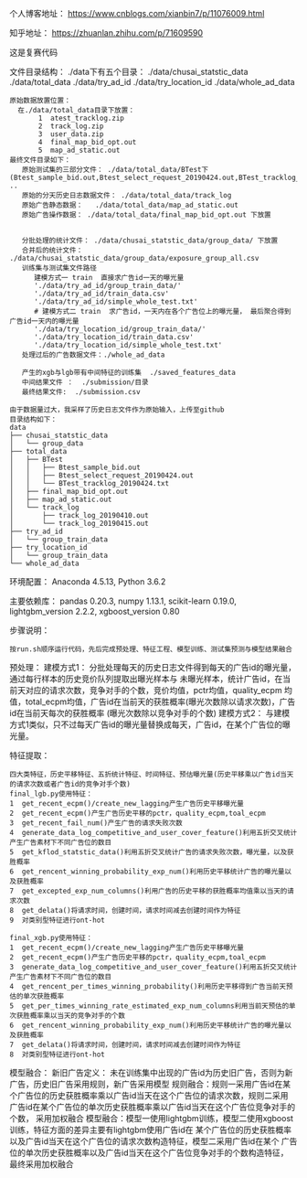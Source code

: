 个人博客地址： https://www.cnblogs.com/xianbin7/p/11076009.html

知乎地址：     https://zhuanlan.zhihu.com/p/71609590

这是复赛代码


文件目录结构：
    ./data下有五个目录：
    ./data/chusai_statstic_data
    ./data/total_data
    ./data/try_ad_id
    ./data/try_location_id
    ./data/whole_ad_data

    原始数据放置位置：
      在./data/total_data目录下放置：
           1  atest_tracklog.zip
           2  track_log.zip
           3  user_data.zip
           4  final_map_bid_opt.out
           5  map_ad_static.out
    最终文件目录如下：
       原始测试集的三部分文件： ./data/total_data/BTest下 (Btest_sample_bid.out,Btest_select_request_20190424.out,BTest_tracklog_20190424.txt)cd ..
       原始的分天历史日志数据文件： ./data/total_data/track_log
       原始广告静态数据：   ./data/total_data/map_ad_static.out
       原始广告操作数据： ./data/total_data/final_map_bid_opt.out 下放置


       分批处理的统计文件： ./data/chusai_statstic_data/group_data/ 下放置
       合并后的统计文件： ./data/chusai_statstic_data/group_data/exposure_group_all.csv
       训练集与测试集文件路径
          建模方式一 train  直接求广告id一天的曝光量
          './data/try_ad_id/group_train_data/'
          './data/try_ad_id/train_data.csv'
          './data/try_ad_id/simple_whole_test.txt'
          # 建模方式二 train  求广告id，一天内在各个广告位上的曝光量， 最后聚合得到广告id一天内的曝光量
          './data/try_location_id/group_train_data/'
          './data/try_location_id/train_data.csv'
          './data/try_location_id/simple_whole_test.txt'
       处理过后的广告数据文件：./whole_ad_data

       产生的xgb与lgb带有中间特征的训练集  ./saved_features_data
       中间结果文件 ：  ./submission/目录
       最终结果文件:  ./submission.csv

    由于数据量过大，我采样了历史日志文件作为原始输入，上传至github
    目录结构如下：
    data
    ├── chusai_statstic_data
    │   └── group_data
    ├── total_data
    │   ├── BTest
    │   │   ├── Btest_sample_bid.out
    │   │   ├── Btest_select_request_20190424.out
    │   │   └── BTest_tracklog_20190424.txt
    │   ├── final_map_bid_opt.out
    │   ├── map_ad_static.out
    │   └── track_log
    │       ├── track_log_20190410.out
    │       └── track_log_20190415.out
    ├── try_ad_id
    │   └── group_train_data
    ├── try_location_id
    │   └── group_train_data
    └── whole_ad_data


环境配置：
    Anaconda 4.5.13, Python 3.6.2

主要依赖库：
    pandas 0.20.3,
    numpy 1.13.1,
    scikit-learn 0.19.0,
    lightgbm_version 2.2.2,
    xgboost_version 0.80

步骤说明：

    按run.sh顺序运行代码，先后完成预处理、特征工程、模型训练、测试集预测与模型结果融合

预处理：
    建模方式1：
        分批处理每天的历史日志文件得到每天的广告id的曝光量，通过每行样本的历史竞价队列提取出曝光样本与
        未曝光样本，统计广告id，在当前天对应的请求次数，竞争对手的个数，竞价均值，pctr均值，quality_ecpm
        均值，total_ecpm均值，广告id在当前天的获胜概率(曝光次数除以请求次数)，广告id在当前天每次的获胜概率
        (曝光次数除以竞争对手的个数)
    建模方式2：
        与建模方式1类似，只不过每天广告id的曝光量替换成每天，广告id，在某个广告位的曝光量。

特征提取：

    四大类特征，历史平移特征、五折统计特征、时间特征、预估曝光量(历史平移乘以广告id当天的请求次数或者广告id的竞争对手个数)
    final_lgb.py使用特征：
    1  get_recent_ecpm()/create_new_lagging产生广告历史平移曝光量
    2  get_recent_ecpm()产生广告历史平移的pctr，quality_ecpm,toal_ecpm
    3  get_recent_fail_num()产生广告的请求失败次数
    4  generate_data_log_competitive_and_user_cover_feature()利用五折交叉统计产生广告素材下不同广告位的数目
    5  get_kflod_statstic_data()利用五折交叉统计广告的请求失败次数，曝光量，以及获胜概率
    6  get_rencent_winning_probability_exp_num()利用历史平移统计广告的曝光量以及获胜概率
    7  get_excepted_exp_num_columns()利用广告的历史平移的获胜概率均值乘以当天的请求次数
    8  get_delata()将请求时间，创建时间，请求时间减去创建时间作为特征
    9  对类别型特征进行ont-hot

    final_xgb.py使用特征：
    1  get_recent_ecpm()/create_new_lagging产生广告历史平移曝光量
    2  get_recent_ecpm()产生广告历史平移的pctr，quality_ecpm,toal_ecpm
    3  generate_data_log_competitive_and_user_cover_feature()利用五折交叉统计产生广告素材下不同广告位的数目
    4  get_rencent_per_times_winning_probability()利用历史平移得到广告当前天预估的单次获胜概率
    5  get_per_times_winning_rate_estimated_exp_num_columns利用当前天预估的单次获胜概率乘以当天的竞争对手的个数
    6  get_rencent_winning_probability_exp_num()利用历史平移统计广告的曝光量以及获胜概率
    7  get_delata()将请求时间，创建时间，请求时间减去创建时间作为特征
    8  对类别型特征进行ont-hot

模型融合：
    新旧广告定义： 未在训练集中出现的广告id为历史旧广告，否则为新广告，历史旧广告采用规则，新广告采用模型
    规则融合：规则一采用广告id在某个广告位的历史获胜概率乘以广告id当天在这个广告位的请求次数，规则二采用
             广告id在某个广告位的单次历史获胜概率乘以广告id当天在这个广告位竞争对手的个数， 采用加权融合
    模型融合：模型一使用lightgbm训练，模型二使用xgboost训练，特征方面的差异主要有lightgbm使用广告id在
            某个广告位的历史获胜概率以及广告id当天在这个广告位的请求次数构造特征，模型二采用广告id在某个
            广告位的单次历史获胜概率以及广告id当天在这个广告位竞争对手的个数构造特征， 最终采用加权融合

